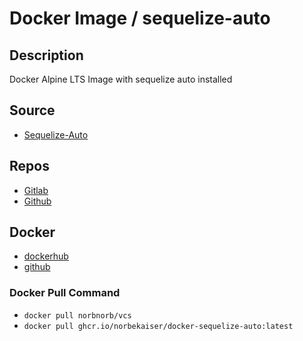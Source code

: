 # Docker Image / sequelize-auto

## Description
Docker Alpine LTS Image with sequelize auto installed

## Source
* [Sequelize-Auto](https://github.com/sequelize/sequelize-auto)

## Repos
* [Gitlab](https://gitlab.norbert-ruehl.de/nruehl/docker-sequelize-auto.git)
* [Github](https://github.com/norbekaiser/docker-sequelize-auto.git)

## Docker
* [dockerhub](https://hub.docker.com/r/norbnorb/sequelize-auto)
* [github](https://ghcr.io/norbekaiser/docker-sequelize-auto)


### Docker Pull Command
* ```docker pull norbnorb/vcs```
* ```docker pull ghcr.io/norbekaiser/docker-sequelize-auto:latest```